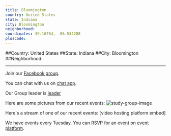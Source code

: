 ```yaml
---
title: Bloomington
country: United States
state: Indiana
city: Bloomington
neighborhood: 
coordinates: 39.16704, -86.534288
plusCode:
---
```


##Country: United States
##State: Indiana
##City: Bloomington
##Neighborhood: 
*****
Join our [Facebook group](https://www.facebook.com/groups/free.code.camp.bloomington.in).

You can chat with us on [chat app]().

Our Group leader is [leader]()

Here are some pictures from our recent events:
![study-group-image]()

Here's a stream of one of our recent events:
[video hosting platform embed]

We have events every Tuesday. You can RSVP for an event on [event platform]().
